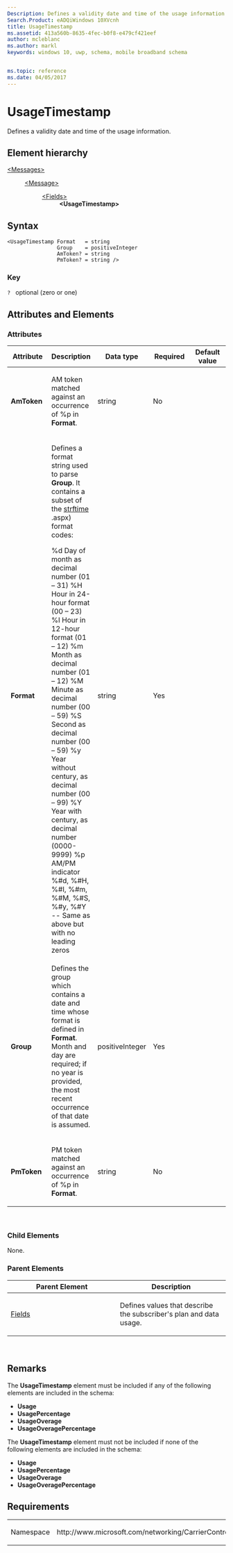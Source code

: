 ```yaml
---
Description: Defines a validity date and time of the usage information
Search.Product: eADQiWindows 10XVcnh
title: UsageTimestamp
ms.assetid: 413a560b-8635-4fec-b0f8-e479cf421eef
author: mcleblanc
ms.author: markl
keywords: windows 10, uwp, schema, mobile broadband schema


ms.topic: reference
ms.date: 04/05/2017
---
```


# UsageTimestamp


Defines a validity date and time of the usage information.

## Element hierarchy

<dl>
<dt><a href="element-messages.md">&lt;Messages&gt;</a></dt>
<dd>
<dl>
<dt><a href="element-message.md">&lt;Message&gt;</a></dt>
<dd>
<dl>
<dt><a href="element-fields.md">&lt;Fields&gt;</a></dt>
<dd><b>&lt;UsageTimestamp&gt;</b></dd>
</dl>
</dd>
</dl>
</dd>
</dl>

## Syntax

``` syntax
<UsageTimestamp Format   = string
                Group    = positiveInteger
                AmToken? = string
                PmToken? = string />
```

### Key

`?`   optional (zero or one)

## Attributes and Elements


### Attributes

<table>
<colgroup>
<col width="20%" />
<col width="20%" />
<col width="20%" />
<col width="20%" />
<col width="20%" />
</colgroup>
<thead>
<tr class="header">
<th>Attribute</th>
<th>Description</th>
<th>Data type</th>
<th>Required</th>
<th>Default value</th>
</tr>
</thead>
<tbody>
<tr class="odd">
<td><strong>AmToken</strong></td>
<td><p>AM token matched against an occurrence of %p in <strong>Format</strong>.</p></td>
<td>string</td>
<td>No</td>
<td></td>
</tr>
<tr class="even">
<td><strong>Format</strong></td>
<td><p>Defines a format string used to parse <strong>Group</strong>. It contains a subset of the <a href="https://msdn.microsoft.com/library/fe06s4ak(VS.71">strftime</a> .aspx) format codes:</p>
%d Day of month as decimal number (01 – 31)
%H Hour in 24-hour format (00 – 23)
%I Hour in 12-hour format (01 – 12)
%m Month as decimal number (01 – 12)
%M Minute as decimal number (00 – 59)
%S Second as decimal number (00 – 59)
%y Year without century, as decimal number (00 – 99)
%Y Year with century, as decimal number (0000-9999)
%p AM/PM indicator
%#d, %#H, %#I, %#m, %#M, %#S, %#y, %#Y -- Same as above but with no leading zeros</td>
<td>string</td>
<td>Yes</td>
<td></td>
</tr>
<tr class="odd">
<td><strong>Group</strong></td>
<td><p>Defines the group which contains a date and time whose format is defined in <strong>Format</strong>. Month and day are required; if no year is provided, the most recent occurrence of that date is assumed.</p></td>
<td>positiveInteger</td>
<td>Yes</td>
<td></td>
</tr>
<tr class="even">
<td><strong>PmToken</strong></td>
<td><p>PM token matched against an occurrence of %p in <strong>Format</strong>.</p></td>
<td>string</td>
<td>No</td>
<td></td>
</tr>
</tbody>
</table>

 

### Child Elements

None.

### Parent Elements

<table>
<colgroup>
<col width="50%" />
<col width="50%" />
</colgroup>
<thead>
<tr class="header">
<th>Parent Element</th>
<th>Description</th>
</tr>
</thead>
<tbody>
<tr class="odd">
<td><a href="element-fields.md">Fields</a> </td>
<td><p>Defines values that describe the subscriber's plan and data usage.</p></td>
</tr>
</tbody>
</table>

 

## Remarks

The **UsageTimestamp** element must be included if any of the following elements are included in the schema:

-   **Usage**
-   **UsagePercentage**
-   **UsageOverage**
-   **UsageOveragePercentage**

The **UsageTimestamp** element must not be included if none of the following elements are included in the schema:

-   **Usage**
-   **UsagePercentage**
-   **UsageOverage**
-   **UsageOveragePercentage**

## Requirements

<table>
<colgroup>
<col width="50%" />
<col width="50%" />
</colgroup>
<tbody>
<tr class="odd">
<td><p>Namespace</p></td>
<td><p>http://www.microsoft.com/networking/CarrierControl/WWAN/v1</p></td>
</tr>
</tbody>
</table>

 

 



